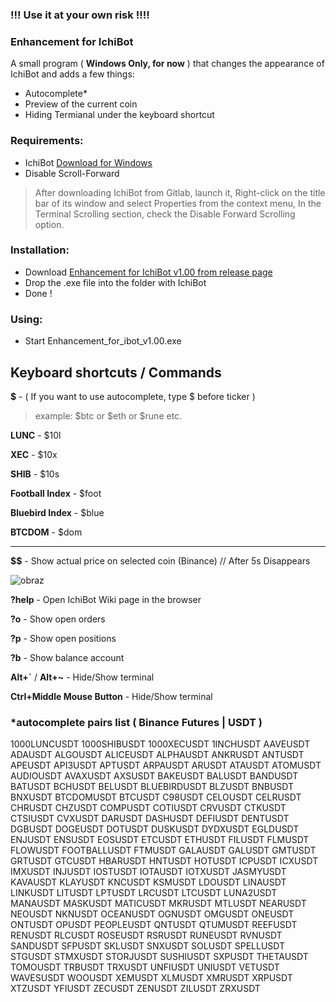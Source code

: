 ### !!! Use it at your own risk !!!!

### Enhancement for IchiBot

A small program ( **Windows Only, for now** ) that changes the appearance of IchiBot and adds a few things:

- Autocomplete*
- Preview of the current coin
- Hiding Termianal under the keyboard shortcut

### Requirements:
- IchiBot [Download for Windows](https://gitlab.com/Ichimikichiki/ichibot-client-app/-/jobs/artifacts/master/download?job=build-windows)
- Disable Scroll-Forward 
> After downloading IchiBot from Gitlab, launch it, Right-click on the title bar of its window and select Properties from the context menu, In the Terminal Scrolling section, check the Disable Forward Scrolling option.

### Installation:
- Download [Enhancement for IchiBot v1.00 from release page](https://github.com/BART-BlockchainChaos/Enhancement-for-ibot/releases)
- Drop the .exe file into the folder with IchiBot
- Done !

### Using:
- Start Enhancement_for_ibot_v1.00.exe


## Keyboard shortcuts / Commands

**$** - ( If you want to use autocomplete, type $ before ticker )

  > example: $btc or $eth or $rune etc.

**LUNC** - $10l

**XEC** - $10x 

**SHIB** - $10s 

**Football Index** - $foot

**Bluebird Index** - $blue

**BTCDOM** - $dom

- - -

**$$** - Show actual price on selected coin (Binance) // After 5s Disappears

![obraz](https://user-images.githubusercontent.com/97523302/207206691-563bf20e-a60a-45e4-9533-1b79cd07c929.png)

**?help** - Open IchiBot Wiki page in the browser

**?o** - Show open orders

**?p** - Show open positions

**?b** - Show balance account

**Alt+`** / **Alt+~** - Hide/Show terminal

**Ctrl+Middle Mouse Button** - Hide/Show terminal

### *autocomplete pairs list **( Binance Futures | USDT )**
1000LUNCUSDT
1000SHIBUSDT
1000XECUSDT
1INCHUSDT
AAVEUSDT
ADAUSDT
ALGOUSDT
ALICEUSDT
ALPHAUSDT
ANKRUSDT
ANTUSDT
APEUSDT
API3USDT
APTUSDT
ARPAUSDT
ARUSDT
ATAUSDT
ATOMUSDT
AUDIOUSDT
AVAXUSDT
AXSUSDT
BAKEUSDT
BALUSDT
BANDUSDT
BATUSDT
BCHUSDT
BELUSDT
BLUEBIRDUSDT
BLZUSDT
BNBUSDT
BNXUSDT
BTCDOMUSDT
BTCUSDT
C98USDT
CELOUSDT
CELRUSDT
CHRUSDT
CHZUSDT
COMPUSDT
COTIUSDT
CRVUSDT
CTKUSDT
CTSIUSDT
CVXUSDT
DARUSDT
DASHUSDT
DEFIUSDT
DENTUSDT
DGBUSDT
DOGEUSDT
DOTUSDT
DUSKUSDT
DYDXUSDT
EGLDUSDT
ENJUSDT
ENSUSDT
EOSUSDT
ETCUSDT
ETHUSDT
FILUSDT
FLMUSDT
FLOWUSDT
FOOTBALLUSDT
FTMUSDT
GALAUSDT
GALUSDT
GMTUSDT
GRTUSDT
GTCUSDT
HBARUSDT
HNTUSDT
HOTUSDT
ICPUSDT
ICXUSDT
IMXUSDT
INJUSDT
IOSTUSDT
IOTAUSDT
IOTXUSDT
JASMYUSDT
KAVAUSDT
KLAYUSDT
KNCUSDT
KSMUSDT
LDOUSDT
LINAUSDT
LINKUSDT
LITUSDT
LPTUSDT
LRCUSDT
LTCUSDT
LUNA2USDT
MANAUSDT
MASKUSDT
MATICUSDT
MKRUSDT
MTLUSDT
NEARUSDT
NEOUSDT
NKNUSDT
OCEANUSDT
OGNUSDT
OMGUSDT
ONEUSDT
ONTUSDT
OPUSDT
PEOPLEUSDT
QNTUSDT
QTUMUSDT
REEFUSDT
RENUSDT
RLCUSDT
ROSEUSDT
RSRUSDT
RUNEUSDT
RVNUSDT
SANDUSDT
SFPUSDT
SKLUSDT
SNXUSDT
SOLUSDT
SPELLUSDT
STGUSDT
STMXUSDT
STORJUSDT
SUSHIUSDT
SXPUSDT
THETAUSDT
TOMOUSDT
TRBUSDT
TRXUSDT
UNFIUSDT
UNIUSDT
VETUSDT
WAVESUSDT
WOOUSDT
XEMUSDT
XLMUSDT
XMRUSDT
XRPUSDT
XTZUSDT
YFIUSDT
ZECUSDT
ZENUSDT
ZILUSDT
ZRXUSDT
